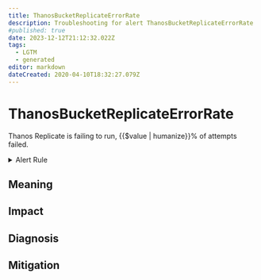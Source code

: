 ```yaml
---
title: ThanosBucketReplicateErrorRate
description: Troubleshooting for alert ThanosBucketReplicateErrorRate
#published: true
date: 2023-12-12T21:12:32.022Z
tags: 
  - LGTM
  - generated
editor: markdown
dateCreated: 2020-04-10T18:32:27.079Z
---
```


# ThanosBucketReplicateErrorRate

Thanos Replicate is failing to run, {{$value | humanize}}% of attempts failed.

<details>
  <summary>Alert Rule</summary>

{{% rule "thanos/thanos-bucket-replicate.yml" "ThanosBucketReplicateErrorRate" %}}

{{% comment %}}

```yaml
alert: ThanosBucketReplicateErrorRate
expr: (sum by (job) (rate(thanos_replicate_replication_runs_total{result="error", job=~".*thanos-bucket-replicate.*"}[5m]))/ on (job) group_left  sum by (job) (rate(thanos_replicate_replication_runs_total{job=~".*thanos-bucket-replicate.*"}[5m]))) * 100 >= 10
for: 5m
labels:
    severity: critical
annotations:
    summary: Thanos Bucket Replicate Error Rate (instance {{ $labels.instance }})
    description: |-
        Thanos Replicate is failing to run, {{$value | humanize}}% of attempts failed.
          VALUE = {{ $value }}
          LABELS = {{ $labels }}
    runbook: https://github.com/srerun/prometheus-alerts/blob/main/content/runbooks/thanos-bucket-replicate/ThanosBucketReplicateErrorRate.md

```

{{% /comment %}}

</details>


## Meaning
[//]: # "Short paragraph that explains what the alert means"


## Impact
[//]: # "What could / will happen if the alert is not addressed"



## Diagnosis
[//]: # "Steps to take to identify the cause of the problem"



## Mitigation
[//]: # "The steps necessary to resolve the alert"
